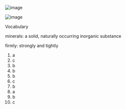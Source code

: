 ![image](https://github.com/jeuneseven/ReadingNotes/assets/8426758/f13e8628-4ac9-41d7-bd32-1381f454ed9e)

![image](https://github.com/jeuneseven/ReadingNotes/assets/8426758/132c4cd8-cfbc-48bd-ab2e-6a9bc5fe6962)

Vocabulary

minerals: a solid, naturally occurring inorganic substance

firmly: strongly and tightly

1. a
2. c
3. b
4. b
5. b
6. c
7. b
8. a
9. b
10. c
